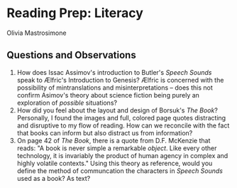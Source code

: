 # Reading Prep: Literacy 

Olivia Mastrosimone

## Questions and Observations 

1. How does Issac Assimov's introduction to Butler's _Speech Sounds_ speak to Ælfric's Introduction to Genesis? Ælfric is concerned with the possibility of mintranslations and misinterpretations – does this not confirm Asimov's theory about science fiction being purely an exploration of _possible_ situations? 
2. How did you feel about the layout and design of Borsuk's _The Book_? Personally, I found the images and full, colored page quotes distracting and disruptive to my flow of reading. How can we reconcile with the fact that books can inform but also distract us from information? 
3. On page 42 of _The Book_, there is a quote from D.F. McKenzie that reads: "A book is never simple a remarkable _object_. Like every other technology, it is invariably the product of human agency in complex and highly volatile contexts." Using this theory as reference, would you define the method of communcation the characters in _Speech Sounds_ used as a book? As text? 
